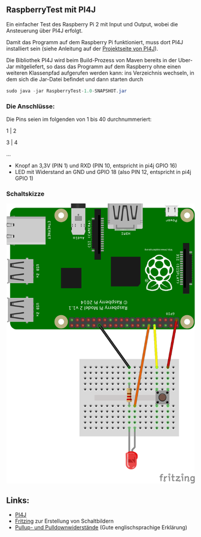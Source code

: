 ## RaspberryTest mit PI4J
Ein einfacher Test des Raspberry Pi 2 mit Input und Output, wobei die Ansteuerung über PI4J erfolgt.

Damit das Programm auf dem Raspberry Pi funktioniert, muss dort PI4J installiert sein (siehe Anleitung auf der [Projektseite von PI4J](http://pi4j.com/)). 

Die Bibliothek PI4J wird beim Build-Prozess von Maven bereits in der Uber-Jar mitgeliefert, so dass das Programm auf dem Raspberry ohne einen weiteren Klassenpfad aufgerufen werden kann: ins Verzeichnis wechseln, in dem sich die Jar-Datei befindet und dann starten durch

```java
sudo java -jar RaspberryTest-1.0-SNAPSHOT.jar
```

### Die Anschlüsse:
Die Pins seien im folgenden von 1 bis 40 durchnummeriert:

1 | 2

3 | 4

...


* Knopf an 3,3V (PIN 1) und RXD (PIN 10, entspricht in pi4j GPIO 16)
* LED mit Widerstand an GND und GPIO 18 (also PIN 12, entspricht in pi4j GPIO 1)

### Schaltskizze
![Raspberry-Verkabelung](https://github.com/menzelths/RaspberryTest/blob/master/src/main/resources/Raspberry_input_output_Steckplatine.png)

## Links:
- [PI4J](http://pi4j.com/)
- [Fritzing](http://fritzing.org/home/) zur Erstellung von Schaltbildern
- [Pullup- und Pulldownwiderstände](http://www.bit-101.com/blog/?p=3813) (Gute englischsprachige Erklärung)
